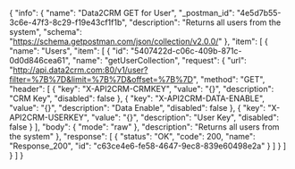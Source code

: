 {
  "info": {
    "name": "Data2CRM GET for User",
    "_postman_id": "4e5d7b55-3c6e-47f3-8c29-f19e43cf1f1b",
    "description": "Returns all users from the system",
    "schema": "https://schema.getpostman.com/json/collection/v2.0.0/"
  },
  "item": [
    {
      "name": "Users",
      "item": [
        {
          "id": "5407422d-c06c-409b-871c-0d0d846cea61",
          "name": "getUserCollection",
          "request": {
            "url": "http://api.data2crm.com:80/v1/user?filter=%7B%7D&limit=%7B%7D&offset=%7B%7D",
            "method": "GET",
            "header": [
              {
                "key": "X-API2CRM-CRMKEY",
                "value": "{}",
                "description": "CRM Key",
                "disabled": false
              },
              {
                "key": "X-API2CRM-DATA-ENABLE",
                "value": "{}",
                "description": "Data Enable",
                "disabled": false
              },
              {
                "key": "X-API2CRM-USERKEY",
                "value": "{}",
                "description": "User Key",
                "disabled": false
              }
            ],
            "body": {
              "mode": "raw"
            },
            "description": "Returns all users from the system"
          },
          "response": [
            {
              "status": "OK",
              "code": 200,
              "name": "Response_200",
              "id": "c63ce4e6-fe58-4647-9ec8-839e60498e2a"
            }
          ]
        }
      ]
    }
  ]
}